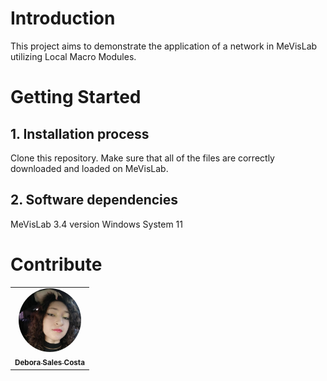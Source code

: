# Introduction
This project aims to demonstrate the application of a network in MeVisLab utilizing Local Macro Modules.

# Getting Started

## 1. Installation process
Clone this repository. Make sure that all of the files are correctly downloaded and loaded on MeVisLab.

## 2. Software dependencies
MeVisLab 3.4 version 
Windows System 11

# Contribute
<table>
  <tr>
    <td align="center"><a href=""><img style="border-radius: 50%;" src="https://raw.githubusercontent.com/deborasaless/images/main/foto-perfil-Debora-Sales-Costa.jpg" width="100px;" alt=""/><br /><sub><b>Debora Sales Costa</b></sub></a><br /></a></td>
   
</table>
